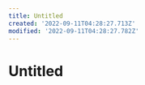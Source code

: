 ```yaml
---
title: Untitled
created: '2022-09-11T04:28:27.713Z'
modified: '2022-09-11T04:28:27.782Z'
---
```


# Untitled
